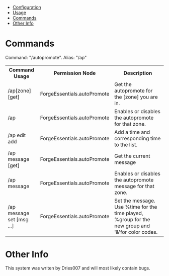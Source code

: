 * [Configuration](#config)
* [Usage](#use)
* [Commands](#command)
* [Other Info](#other)

# Commands <a name="command"></a>
Command: "/autopromote". Alias: "/ap"
<table>
	<tr>
		<th>Command Usage</th>
		<th>Permission Node</th>
		<th>Description</th>
	</tr>
	<tr>
		<td>/ap[zone] [get]</td>
		<td>ForgeEssentials.autoPromote</td>
		<td>Get the autopromote for the [zone] you are in.</td>
	</tr>
	<tr>
		<td>/ap<zone> <enable|disable></td>
		<td>ForgeEssentials.autoPromote</td>
		<td>Enables or disables the autopromote for that zone.</td>
	</tr>
	<tr>
		<td>/ap<zone> edit add <time> <group></td>
		<td>ForgeEssentials.autoPromote</td>
		<td>Add a time and corresponding time to the list.</td>
	</tr>
	<tr>
		<td>/ap<zone> message [get]</td>
		<td>ForgeEssentials.autoPromote</td>
		<td>Get the current message</td>
	</tr>
	<tr>
		<td>/ap<zone> message <enable|disable></td>
		<td>ForgeEssentials.autoPromote</td>
		<td>Enables or disables the autopromote message for that zone.</td>
	</tr>
	<tr>
		<td>/ap<zone> message set [msg ...]</td>
		<td>ForgeEssentials.autoPromote</td>
		<td>Set the message. Use %time for the time played, %group for the new group and '&'for color codes.</td>
	</tr>
	<tr>
</table>

# Other Info <a name="other"></a>
This system was writen by Dries007 and will most likely contain bugs.
